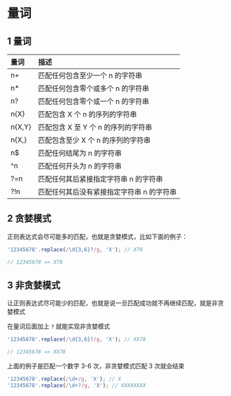 # 量词

## 1 量词

| 量词   | 描述                                      |
| :----- | :---------------------------------------- |
| n+     | 匹配任何包含至少一个 n 的字符串           |
| n\*    | 匹配任何包含零个或多个 n 的字符串         |
| n?     | 匹配任何包含零个或一个 n 的字符串         |
| n{X}   | 匹配包含 X 个 n 的序列的字符串            |
| n{X,Y} | 匹配包含 X 至 Y 个 n 的序列的字符串       |
| n{X,}  | 匹配包含至少 X 个 n 的序列的字符串        |
| n\$    | 匹配任何结尾为 n 的字符串                 |
| ^n     | 匹配任何开头为 n 的字符串                 |
| ?=n    | 匹配任何其后紧接指定字符串 n 的字符串     |
| ?!n    | 匹配任何其后没有紧接指定字符串 n 的字符串 |

## 2 贪婪模式

正则表达式会尽可能多的匹配，也就是贪婪模式，比如下面的例子：

```javascript
'12345678'.replace(/\d{3,6}?/g, 'X'); // X78

// 12345678 => X78
```

## 3 非贪婪模式

让正则表达式尽可能少的匹配，也就是说一旦匹配成功就不再继续匹配，就是非贪婪模式

在量词后面加上 `?` 就能实现非贪婪模式

```javascript
'12345678'.replace(/\d{3,6}?/g, 'X'); // XX78

// 12345678 => XX78
```

上面的例子是匹配一个数字 3-6 次，非贪婪模式匹配 3 次就会结束

```javascript
'12345678'.replace(/\d+/g, 'X'); // X
'12345678'.replace(/\d+?/g, 'X'); // XXXXXXXX
```

